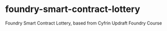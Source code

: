 # foundry-smart-contract-lottery
Foundry Smart Contract Lottery, based from Cyfrin Updraft Foundry Course
